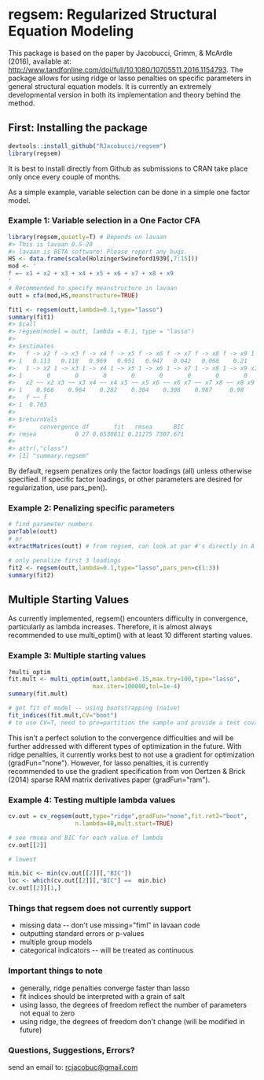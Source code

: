 
<!-- README.md is generated from README.Rmd. Please edit that file -->
regsem: Regularized Structural Equation Modeling
================================================

This package is based on the paper by Jacobucci, Grimm, & McArdle (2016), available at: <http://www.tandfonline.com/doi/full/10.1080/10705511.2016.1154793>. The package allows for using ridge or lasso penalties on specific parameters in general structural equation models. It is currently an extremely developmental version in both its implementation and theory behind the method.

First: Installing the package
-----------------------------

``` r
devtools::install_github("RJacobucci/regsem")
library(regsem)
```

It is best to install directly from Github as submissions to CRAN take place only once every couple of months.

As a simple example, variable selection can be done in a simple one factor model.

### Example 1: Variable selection in a One Factor CFA

``` r
library(regsem,quietly=T) # Depends on lavaan
#> This is lavaan 0.5-20
#> lavaan is BETA software! Please report any bugs.
HS <- data.frame(scale(HolzingerSwineford1939[,7:15]))
mod <- '
f =~ x1 + x2 + x3 + x4 + x5 + x6 + x7 + x8 + x9
'
# Recommended to specify meanstructure in lavaan
outt = cfa(mod,HS,meanstructure=TRUE)

fit1 <- regsem(outt,lambda=0.1,type="lasso")
summary(fit1)
#> $call
#> regsem(model = outt, lambda = 0.1, type = "lasso")
#> 
#> $estimates
#>   f -> x2 f -> x3 f -> x4 f -> x5 f -> x6 f -> x7 f -> x8 f -> x9 1 -> x1
#> 1   0.113   0.118   0.969   0.951   0.947   0.042   0.068    0.21       0
#>   1 -> x2 1 -> x3 1 -> x4 1 -> x5 1 -> x6 1 -> x7 1 -> x8 1 -> x9 x1 ~~ x1
#> 1       0       0       0       0       0       0       0       0    0.928
#>   x2 ~~ x2 x3 ~~ x3 x4 ~~ x4 x5 ~~ x5 x6 ~~ x6 x7 ~~ x7 x8 ~~ x8 x9 ~~ x9
#> 1    0.966    0.964    0.282    0.304    0.308    0.987     0.98    0.927
#>   f ~~ f
#> 1  0.703
#> 
#> $returnVals
#>       convergence df       fit   rmsea      BIC
#> rmsea           0 27 0.6538811 0.21275 7307.671
#> 
#> attr(,"class")
#> [1] "summary.regsem"
```

By default, regsem penalizes only the factor loadings (all) unless otherwise specified. If specific factor loadings, or other parameters are desired for regularization, use pars\_pen().

### Example 2: Penalizing specific parameters

``` r
# find parameter numbers
parTable(outt)
# or
extractMatrices(outt) # from regsem, can look at par #'s directly in A or S matrix

# only penalize first 3 loadings
fit2 <- regsem(outt,lambda=0.1,type="lasso",pars_pen=c(1:3))
summary(fit2)
```

Multiple Starting Values
------------------------

As currently implemented, regsem() encounters difficulty in convergence, particularly as lambda increases. Therefore, it is almost always recommended to use multi\_optim() with at least 10 different starting values.

### Example 3: Multiple starting values

``` r
?multi_optim
fit.mult <- multi_optim(outt,lambda=0.15,max.try=100,type="lasso",
                        max.iter=100000,tol=1e-4)
summary(fit.mult) 

# get fit of model -- using bootstrapping (naive)
fit_indices(fit.mult,CV="boot")
# to use CV=T, need to pre=partition the sample and provide a test covariance matrix
```

This isn't a perfect solution to the convergence difficulties and will be further addressed with different types of optimization in the future. With ridge penalties, it currently works best to not use a gradient for optimization (gradFun="none"). However, for lasso penalties, it is currently recommended to use the gradient specification from von Oertzen & Brick (2014) sparse RAM matrix derivatives paper (gradFun="ram").

### Example 4: Testing multiple lambda values

``` r
cv.out = cv_regsem(outt,type="ridge",gradFun="none",fit.ret2="boot",
                   n.lambda=40,mult.start=TRUE)

# see rmsea and BIC for each value of lambda
cv.out[[2]]

# lowest

min.bic <- min(cv.out[[2]][,"BIC"])
loc <- which(cv.out[[2]][,"BIC"] ==  min.bic)
cv.out[[2]][1,]
```

### Things that regsem does not currently support

-   missing data -- don't use missing="fiml" in lavaan code
-   outputting standard errors or p-values
-   multiple group models
-   categorical indicators -- will be treated as continuous

### Important things to note

-   generally, ridge penalties converge faster than lasso
-   fit indices should be interpreted with a grain of salt
-   using lasso, the degrees of freedom reflect the number of parameters not equal to zero
-   using ridge, the degrees of freedom don't change (will be modified in future)

### Questions, Suggestions, Errors?

send an email to: <rcjacobuc@gmail.com>
